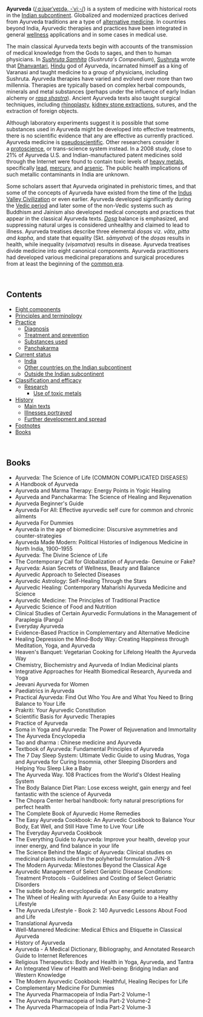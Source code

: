 <p><strong>Ayurveda</strong>&nbsp;(<span class="rt-commentedText nowrap"><span class="IPA nopopups noexcerpt"><a title="Help:IPA/English" href="https://en.wikipedia.org/wiki/Help:IPA/English">/<span title="/ˌ/: secondary stress follows">ˌ</span><span title="/ɑː/: 'a' in 'father'">ɑː</span><span title="/j/: 'y' in 'yes'">j</span><span title="/ʊər/: 'our' in 'tour'">ʊər</span><span title="/ˈ/: primary stress follows">ˈ</span><span title="'v' in 'vie'">v</span><span title="/eɪ/: 'a' in 'face'">eɪ</span><span title="'d' in 'dye'">d</span><span title="/ə/: 'a' in 'about'">ə</span>,<span class="wrap">&nbsp;</span>-<span title="/ˈ/: primary stress follows">ˈ</span><span title="'v' in 'vie'">v</span><span title="/iː/: 'ee' in 'fleece'">iː</span>-/</a></span></span>)&nbsp;is a system of medicine with historical roots in the&nbsp;<a title="Indian subcontinent" href="https://en.wikipedia.org/wiki/Indian_subcontinent">Indian subcontinent</a>.&nbsp;Globalized and modernized practices derived from Ayurveda traditions are a type of&nbsp;<a title="Alternative medicine" href="https://en.wikipedia.org/wiki/Alternative_medicine">alternative medicine</a>.&nbsp;In countries beyond India, Ayurvedic therapies and practices have been integrated in general&nbsp;<a title="Wellness (alternative medicine)" href="https://en.wikipedia.org/wiki/Wellness_(alternative_medicine)">wellness</a>&nbsp;applications and in some cases in medical use.</p>
<p>The main classical Ayurveda texts begin with accounts of the transmission of medical knowledge from the Gods to sages, and then to human physicians.&nbsp;In&nbsp;<em><a title="Sushruta Samhita" href="https://en.wikipedia.org/wiki/Sushruta_Samhita">Sushruta Samhita</a></em>&nbsp;(<em>Sushruta's Compendium</em>),&nbsp;<a title="Sushruta" href="https://en.wikipedia.org/wiki/Sushruta">Sushruta</a>&nbsp;wrote that&nbsp;<a title="Dhanvantari" href="https://en.wikipedia.org/wiki/Dhanvantari">Dhanvantari</a>,&nbsp;<a class="mw-redirect" title="Hindu" href="https://en.wikipedia.org/wiki/Hindu">Hindu</a>&nbsp;god of Ayurveda, incarnated himself as a king of Varanasi and taught medicine to a group of physicians, including Sushruta.&nbsp;Ayurveda therapies have varied and evolved over more than two millennia.&nbsp;Therapies are typically based on complex herbal compounds, minerals and metal substances (perhaps under the influence of early Indian alchemy or&nbsp;<em><a title="Rasa shastra" href="https://en.wikipedia.org/wiki/Rasa_shastra">rasa shastra</a></em>). Ancient Ayurveda texts also taught surgical techniques, including&nbsp;<a title="Rhinoplasty" href="https://en.wikipedia.org/wiki/Rhinoplasty">rhinoplasty</a>,&nbsp;<a title="Lithotomy" href="https://en.wikipedia.org/wiki/Lithotomy">kidney stone extractions</a>, sutures, and the extraction of foreign objects.</p>
<p>Although laboratory experiments suggest it is possible that some substances used in Ayurveda might be developed into effective treatments, there is no scientific evidence that any are effective as currently practiced. Ayurveda medicine is&nbsp;<a class="mw-redirect" title="Pseudoscientific" href="https://en.wikipedia.org/wiki/Pseudoscientific">pseudoscientific</a>.&nbsp;Other researchers consider it a&nbsp;<a title="Protoscience" href="https://en.wikipedia.org/wiki/Protoscience">protoscience</a>, or trans-science system instead.&nbsp;In a 2008 study, close to 21% of Ayurveda U.S. and Indian-manufactured patent medicines sold through the Internet were found to contain toxic levels of&nbsp;<a title="Heavy metals" href="https://en.wikipedia.org/wiki/Heavy_metals">heavy metals</a>, specifically&nbsp;<a title="Lead" href="https://en.wikipedia.org/wiki/Lead">lead</a>,&nbsp;<a title="Mercury (element)" href="https://en.wikipedia.org/wiki/Mercury_(element)">mercury</a>, and&nbsp;<a title="Arsenic" href="https://en.wikipedia.org/wiki/Arsenic">arsenic</a>.&nbsp;The public health implications of such metallic contaminants in India are unknown.</p>
<p>Some scholars assert that Ayurveda originated in prehistoric times,&nbsp;and that some of the concepts of Ayurveda have existed from the time of the&nbsp;<a class="mw-redirect" title="Indus Valley Civilization" href="https://en.wikipedia.org/wiki/Indus_Valley_Civilization">Indus Valley Civilization</a>&nbsp;or even earlier.&nbsp;Ayurveda developed significantly during the&nbsp;<a title="Vedic period" href="https://en.wikipedia.org/wiki/Vedic_period">Vedic period</a>&nbsp;and later some of the non-Vedic systems such as Buddhism and Jainism also developed medical concepts and practices that appear in the classical Ayurveda texts.&nbsp;<em><a title="Dosha" href="https://en.wikipedia.org/wiki/Dosha">Doṣa</a></em>&nbsp;balance is emphasized, and suppressing natural urges is considered unhealthy and claimed to lead to illness.&nbsp;Ayurveda treatises describe three elemental&nbsp;<em>doṣas</em>&nbsp;viz.&nbsp;<em>vāta</em>,&nbsp;<em>pitta a</em>nd&nbsp;<em>kapha</em>, and state that equality (Skt.&nbsp;<em>sāmyatva</em>) of the&nbsp;<em>doṣas</em>&nbsp;results in health, while inequality (<em>viṣamatva</em>) results in disease. Ayurveda treatises divide medicine into eight canonical components. Ayurveda practitioners had developed various medicinal preparations and surgical procedures from at least the beginning of the&nbsp;<a title="Common Era" href="https://en.wikipedia.org/wiki/Common_Era">common era</a>.</p>



</br>

<div class="toctitle" dir="ltr" lang="en">
<h2 id="mw-toc-heading">Contents</h2>
<label class="toctogglelabel" for="toctogglecheckbox"></label></div>
<ul>
<li class="toclevel-1 tocsection-1"><a href="#Eight_components"><span class="toctext">Eight components</span></a></li>
<li class="toclevel-1 tocsection-2"><a href="#Principles_and_terminology"><span class="toctext">Principles and terminology</span></a></li>
<li class="toclevel-1 tocsection-3"><a href="#Practice"><span class="toctext">Practice</span></a>
<ul>
<li class="toclevel-2 tocsection-4"><a href="#Diagnosis"><span class="toctext">Diagnosis</span></a></li>
<li class="toclevel-2 tocsection-5"><a href="#Treatment_and_prevention"><span class="toctext">Treatment and prevention</span></a></li>
<li class="toclevel-2 tocsection-6"><a href="#Substances_used"><span class="toctext">Substances used</span></a></li>
<li class="toclevel-2 tocsection-7"><a href="#Panchakarma"><span class="toctext">Panchakarma</span></a></li>
</ul>
</li>
<li class="toclevel-1 tocsection-8"><a href="#Current_status"><span class="toctext">Current status</span></a>
<ul>
<li class="toclevel-2 tocsection-9"><a href="#India"><span class="toctext">India</span></a></li>
<li class="toclevel-2 tocsection-10"><a href="#Other_countries_on_the_Indian_subcontinent"><span class="toctext">Other countries on the Indian subcontinent</span></a></li>
<li class="toclevel-2 tocsection-11"><a href="#Outside_the_Indian_subcontinent"><span class="toctext">Outside the Indian subcontinent</span></a></li>
</ul>
</li>
<li class="toclevel-1 tocsection-12"><a href="#Classification_and_efficacy"><span class="toctext">Classification and efficacy</span></a>
<ul>
<li class="toclevel-2 tocsection-13"><a href="#Research"><span class="toctext">Research</span></a>
<ul>
<li class="toclevel-3 tocsection-14"><a href="#Use_of_toxic_metals"><span class="toctext">Use of toxic metals</span></a></li>
</ul>
</li>
</ul>
</li>
<li class="toclevel-1 tocsection-15"><a href="#History"><span class="toctext">History</span></a>
<ul>
<li class="toclevel-2 tocsection-16"><a href="#Main_texts"><span class="toctext">Main texts</span></a></li>
<li class="toclevel-2 tocsection-17"><a href="#Illnesses_portrayed"><span class="toctext">Illnesses portrayed</span></a></li>
<li class="toclevel-2 tocsection-18"><a href="#Further_development_and_spread"><span class="toctext">Further development and spread</span></a></li>
</ul>
</li>
<li class="toclevel-1 tocsection-19"><a href="#Footnotes"><span class="toctext">Footnotes</span></a></li>
<li class="toclevel-1 tocsection-19"><a href="#Books"><span class="toctext">Books</span></a></li>
</ul>

</br>




<h2 id= "Books">Books </h2>




<ul>
                <li><a target="_blank" href="https://github.com/manjunath5496/Ayurveda-Books/blob/master/ved(1).pdf" style="text-decoration:none;">Ayurveda: The Science of Life  (COMMON COMPLICATED DISEASES)</a></li>
                <li><a target="_blank" href="https://github.com/manjunath5496/Ayurveda-Books/blob/master/ved(2).pdf" style="text-decoration:none;">A Handbook of Ayurveda</a></li>
                <li><a target="_blank" href="https://github.com/manjunath5496/Ayurveda-Books/blob/master/ved(3).pdf" style="text-decoration:none;">Ayurveda and Marma Therapy: Energy Points in Yogic Healing</a></li>
                <li><a target="_blank" href="https://github.com/manjunath5496/Ayurveda-Books/blob/master/ved(4).pdf" style="text-decoration:none;">Ayurveda and Panchakarma: The Science of Healing and Rejuvenation</a></li>
                <li><a target="_blank" href="https://github.com/manjunath5496/Ayurveda-Books/blob/master/ved(5).pdf" style="text-decoration:none;">Ayurveda Beginner's Guide</a></li>
                <li><a target="_blank" href="https://github.com/manjunath5496/Ayurveda-Books/blob/master/ved(6).pdf" style="text-decoration:none;">Ayurveda For All: Effective ayurvedic self cure for common and chronic ailments</a></li>
                <li><a target="_blank" href="https://github.com/manjunath5496/Ayurveda-Books/blob/master/ved(7).pdf" style="text-decoration:none;">Ayurveda For Dummies</a></li>
                <li><a target="_blank" href="https://github.com/manjunath5496/Ayurveda-Books/blob/master/ved(8).pdf" style="text-decoration:none;">Ayurveda in the age of biomedicine: Discursive asymmetries and counter-strategies</a></li>
                <li><a target="_blank" href="https://github.com/manjunath5496/Ayurveda-Books/blob/master/ved(9).pdf" style="text-decoration:none;">Ayurveda Made Modern: Political Histories of Indigenous Medicine in North India, 1900–1955</a></li>
                <li><a target="_blank" href="https://github.com/manjunath5496/Ayurveda-Books/blob/master/ved(10).pdf" style="text-decoration:none;">Ayurveda: The Divine Science of Life</a></li>
	  <li><a target="_blank" href="https://github.com/manjunath5496/Ayurveda-Books/blob/master/ved(11).pdf" style="text-decoration:none;"> The Contemporary Call for Globalization of Ayurveda- Genuine or Fake? </a></li>
                <li><a target="_blank" href="https://github.com/manjunath5496/Ayurveda-Books/blob/master/ved(12).pdf" style="text-decoration:none;">Ayurveda: Asian Secrets of Wellness, Beauty and Balance</a></li>
                <li><a target="_blank" href="https://github.com/manjunath5496/Ayurveda-Books/blob/master/ved(13).rar" style="text-decoration:none;">Ayurvedic Approach to Selected Diseases</a></li>
                <li><a target="_blank" href="https://github.com/manjunath5496/Ayurveda-Books/blob/master/ved(14).pdf" style="text-decoration:none;">Ayurvedic Astrology: Self-Healing Through the Stars</a></li>
                <li><a target="_blank" href="https://github.com/manjunath5496/Ayurveda-Books/blob/master/ved(15).pdf" style="text-decoration:none;">Ayurvedic Healing: Contemporary Maharishi Ayurveda Medicine and Science</a></li>
                <li><a target="_blank" href="https://github.com/manjunath5496/Ayurveda-Books/blob/master/ved(16).pdf" style="text-decoration:none;">Ayurvedic Medicine: The Principles of Traditional Practice</a></li>
                <li><a target="_blank" href="https://github.com/manjunath5496/Ayurveda-Books/blob/master/ved(17).pdf" style="text-decoration:none;">Ayurvedic Science of Food and Nutrition</a></li>
                <li><a target="_blank" href="https://github.com/manjunath5496/Ayurveda-Books/blob/master/ved(18).pdf" style="text-decoration:none;">Clinical Studies of Certain Ayurvedic Formulations in the Management of Paraplegia (Pangu)</a></li>
                <li><a target="_blank" href="https://github.com/manjunath5496/Ayurveda-Books/blob/master/ved(19).pdf" style="text-decoration:none;">Everyday Ayurveda</a></li>
                <li><a target="_blank" href="https://github.com/manjunath5496/Ayurveda-Books/blob/master/ved(20).pdf" style="text-decoration:none;">Evidence-Based Practice in Complementary and Alternative Medicine</a></li>	
	
 <li><a target="_blank" href="https://github.com/manjunath5496/Ayurveda-Books/blob/master/ved(21).pdf" style="text-decoration:none;">Healing Depression the Mind-Body Way: Creating Happiness through Meditation, Yoga, and Ayurveda</a></li>
	
<li><a target="_blank" href="https://github.com/manjunath5496/Ayurveda-Books/blob/master/ved(22).pdf" style="text-decoration:none;">Heaven's Banquet: Vegetarian Cooking for Lifelong Health the Ayurveda Way</a></li>
  <li><a target="_blank" href="https://github.com/manjunath5496/Ayurveda-Books/blob/master/ved(23).pdf" style="text-decoration:none;">Chemistry, Biochemistry and Ayurveda of Indian Medicinal plants</a></li>
 <li><a target="_blank" href="https://github.com/manjunath5496/Ayurveda-Books/blob/master/ved(24).pdf" style="text-decoration:none;">Integrative Approaches for Health Biomedical Research, Ayurveda and Yoga</a></li>	
	
 <li><a target="_blank" href="https://github.com/manjunath5496/Ayurveda-Books/blob/master/ved(25).pdf" style="text-decoration:none;">Jeevani Ayurveda for Women</a></li>
	
	
 <li><a target="_blank" href="https://github.com/manjunath5496/Ayurveda-Books/blob/master/ved(26).pdf" style="text-decoration:none;">Paediatrics in Ayurveda </a></li>
	
<li><a target="_blank" href="https://github.com/manjunath5496/Ayurveda-Books/blob/master/ved(27).pdf" style="text-decoration:none;">Practical Ayurveda: Find Out Who You Are and What You Need to Bring Balance to Your Life</a></li>
  <li><a target="_blank" href="https://github.com/manjunath5496/Ayurveda-Books/blob/master/ved(28).pdf" style="text-decoration:none;">Prakriti: Your Ayurvedic Constitution</a></li>
 <li><a target="_blank" href="https://github.com/manjunath5496/Ayurveda-Books/blob/master/ved(29).pdf" style="text-decoration:none;">Scientific Basis for Ayurvedic Therapies</a></li>	
	
 <li><a target="_blank" href="https://github.com/manjunath5496/Ayurveda-Books/blob/master/ved(30).pdf" style="text-decoration:none;">Practice of Ayurveda</a></li>
	
 <li><a target="_blank" href="https://github.com/manjunath5496/Ayurveda-Books/blob/master/ved(31).pdf" style="text-decoration:none;">Soma in Yoga and Ayurveda: The Power of Rejuvenation and Immortality</a></li>
	
<li><a target="_blank" href="https://github.com/manjunath5496/Ayurveda-Books/blob/master/ved(32).rar" style="text-decoration:none;">The Ãyurveda Encyclopedia </a></li>
	
<li><a target="_blank" href="https://github.com/manjunath5496/Ayurveda-Books/blob/master/ved(33).pdf" style="text-decoration:none;">Tao and dharma : Chinese medicine and Ayurveda</a></li>
  <li><a target="_blank" href="https://github.com/manjunath5496/Ayurveda-Books/blob/master/ved(34).pdf" style="text-decoration:none;">Textbook of Ayurveda: Fundamental Principles of Ayurveda</a></li>
 <li><a target="_blank" href="https://github.com/manjunath5496/Ayurveda-Books/blob/master/ved(35).pdf" style="text-decoration:none;">The 7 Day Sleep System: Ultimate Vedic Guide to using Mudras, Yoga and Ayurveda for Curing Insomnia, other Sleeping Disorders and Helping
You Sleep Like a Baby</a></li>	
	
 <li><a target="_blank" href="https://github.com/manjunath5496/Ayurveda-Books/blob/master/ved(36).rar" style="text-decoration:none;">The Ayurveda Way. 108 Practices from the World's Oldest Healing System</a></li>
	
 <li><a target="_blank" href="https://github.com/manjunath5496/Ayurveda-Books/blob/master/ved(37).pdf" style="text-decoration:none;">The Body Balance Diet Plan: Lose excess weight, gain energy and feel fantastic with the science of Ayurveda</a></li>
	
<li><a target="_blank" href="https://github.com/manjunath5496/Ayurveda-Books/blob/master/ved(38).pdf" style="text-decoration:none;">The Chopra Center herbal handbook: forty natural prescriptions for perfect health </a></li>
	
<li><a target="_blank" href="https://github.com/manjunath5496/Ayurveda-Books/blob/master/ved(39).pdf" style="text-decoration:none;">The Complete Book of Ayurvedic Home Remedies</a></li>
  <li><a target="_blank" href="https://github.com/manjunath5496/Ayurveda-Books/blob/master/ved(40).pdf" style="text-decoration:none;">The Easy Ayurveda Cookbook: An Ayurvedic Cookbook to Balance Your Body, Eat Well, and Still Have Time to Live Your Life</a></li>
 <li><a target="_blank" href="https://github.com/manjunath5496/Ayurveda-Books/blob/master/ved(41).pdf" style="text-decoration:none;">The Everyday Ayurveda Cookbook</a></li>	
	
 <li><a target="_blank" href="https://github.com/manjunath5496/Ayurveda-Books/blob/master/ved(42).pdf" style="text-decoration:none;">The Everything Guide to Ayurveda: Improve your health, develop your inner energy, and find balance in your life</a></li>
	
 <li><a target="_blank" href="https://github.com/manjunath5496/Ayurveda-Books/blob/master/ved(43).pdf" style="text-decoration:none;">The Science Behind the Magic of Ayurveda: Clinical studies on medicinal plants included in the polyherbal formulation JVN-8</a></li>
	

  <li><a target="_blank" href="https://github.com/manjunath5496/Ayurveda-Books/blob/master/ved(44).pdf" style="text-decoration:none;">The Modern Ayurveda: Milestones Beyond the Classical Age</a></li>
 <li><a target="_blank" href="https://github.com/manjunath5496/Ayurveda-Books/blob/master/ved(45).pdf" style="text-decoration:none;">Ayurvedic Management of Select Geriatric Disease Conditions: Treatment Protocols - Guidelines and Costing of Select Geriatric Disorders</a></li>	
	
 <li><a target="_blank" href="https://github.com/manjunath5496/Ayurveda-Books/blob/master/ved(46).pdf" style="text-decoration:none;">The subtle body: An encyclopedia of your energetic anatomy</a></li>
	
 <li><a target="_blank" href="https://github.com/manjunath5496/Ayurveda-Books/blob/master/ved(47).pdf" style="text-decoration:none;">The Wheel of Healing with Ayurveda: An Easy Guide to a Healthy Lifestyle</a></li>
	

  <li><a target="_blank" href="https://github.com/manjunath5496/Ayurveda-Books/blob/master/ved(48).pdf" style="text-decoration:none;">The Ayurveda Lifestyle - Book 2: 140 Ayurvedic Lessons About Food and Life</a></li>
 <li><a target="_blank" href="https://github.com/manjunath5496/Ayurveda-Books/blob/master/ved(49).pdf" style="text-decoration:none;">Translational Ayurveda</a></li>	
	
 <li><a target="_blank" href="https://github.com/manjunath5496/Ayurveda-Books/blob/master/ved(50).pdf" style="text-decoration:none;">Well-Mannered Medicine: Medical Ethics and Etiquette in Classical Ayurveda</a></li>
	
 <li><a target="_blank" href="https://github.com/manjunath5496/Ayurveda-Books/blob/master/ved(51).pdf" style="text-decoration:none;">History of Ayurveda</a></li>
	
	
 <li><a target="_blank" href="https://github.com/manjunath5496/Ayurveda-Books/blob/master/ved(52).pdf" style="text-decoration:none;">Ayurveda - A Medical Dictionary, Bibliography, and Annotated Research Guide to Internet References</a></li>
	
 <li><a target="_blank" href="https://github.com/manjunath5496/Ayurveda-Books/blob/master/ved(53).pdf" style="text-decoration:none;">Religious Therapeutics: Body and Health in Yoga, Ayurveda, and Tantra</a></li>

 <li><a target="_blank" href="https://github.com/manjunath5496/Ayurveda-Books/blob/master/ved(54).pdf" style="text-decoration:none;">An Integrated View of Health and Well-being: Bridging Indian and Western Knowledge</a></li>


	
 <li><a target="_blank" href="https://github.com/manjunath5496/Ayurveda-Books/blob/master/ved(55).pdf" style="text-decoration:none;">The Modern Ayurvedic Cookbook: Healthful, Healing Recipes for Life</a></li>
	
	
 <li><a target="_blank" href="https://github.com/manjunath5496/Ayurveda-Books/blob/master/ved(56).pdf" style="text-decoration:none;">Complementary Medicine For Dummies</a></li>
	
 <li><a target="_blank" href="https://github.com/manjunath5496/Ayurveda-Books/blob/master/ved(57).pdf" style="text-decoration:none;">The Ayurveda Pharmacopeia of India Part-2 Volume-1</a></li>


	
 <li><a target="_blank" href="https://github.com/manjunath5496/Ayurveda-Books/blob/master/ved(58).pdf" style="text-decoration:none;">The Ayurveda Pharmacopeia of India Part-2 Volume-2</a></li>
	
	
 <li><a target="_blank" href="https://github.com/manjunath5496/Ayurveda-Books/blob/master/ved(59).pdf" style="text-decoration:none;">The Ayurveda Pharmacopeia of India Part-2 Volume-3</a></li>
	



	
</ul>
